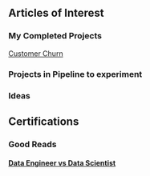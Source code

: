 
## Articles of Interest
### My Completed Projects
 [Customer Churn](https://tensorflow.rstudio.com/blog/keras-customer-churn.html)


### Projects in Pipeline to experiment


### Ideas


## Certifications


### Good Reads
#### [Data Engineer vs Data Scientist](https://www.datacamp.com/community/blog/data-scientist-vs-data-engineer)


